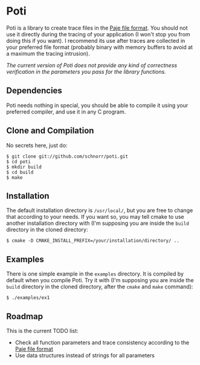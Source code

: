 Poti 
====

Poti is a library to create trace files in the [Paje file
format](http://paje.sf.net). You should not use it directly during the
tracing of your application (I won't stop you from doing this if you
want). I recommend its use after traces are collected in your
preferred file format (probably binary with memory buffers to avoid at
a maximum the tracing intrusion).

*The current version of Poti does not provide any kind of correctness
verification in the parameters you pass for the library functions.*

Dependencies
------------

Poti needs nothing in special, you should be able to compile it using
your preferred compiler, and use it in any C program.

Clone and Compilation
---------------------

No secrets here, just do:

    $ git clone git://github.com/schnorr/poti.git
    $ cd poti
    $ mkdir build
    $ cd build
    $ make

Installation
------------

The default installation directory is `/usr/local/`, but you are free
to change that according to your needs. If you want so, you may tell
cmake to use another installation directory with (I'm supposing you
are inside the `build` directory in the cloned directory:

    $ cmake -D CMAKE_INSTALL_PREFIX=/your/installation/directory/ ..

Examples
--------

There is one simple example in the `examples` directory. It is
compiled by default when you compile Poti. Try it with (I'm supposing
you are inside the `build` directory in the cloned directory, after
the `cmake` and `make` command):

    $ ./examples/ex1 

Roadmap
-------

This is the current TODO list:

* Check all function parameters and trace consistency according to the [Paje
  file format](http://paje.sf.net)
* Use data structures instead of strings for all parameters